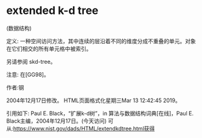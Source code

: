 # extended k-d tree


(数据结构)



定义:
一种空间访问方法，其中连续的层沿着不同的维度分成不重叠的单元。对象在它们相交的所有单元格中被索引。



另请参阅
skd-tree。



注意:
在[GG98]。


作者:钢







2004年12月17日修改。
HTML页面格式化星期三Mar 13 12:42:45 2019。



引用如下:
Paul E. Black，“扩展k-d树”，in
算法与数据结构词典[在线]，Paul E. Black主编，2004年12月17日。(今天访问)
可从:https://www.nist.gov/dads/HTML/extendkdtree.html获得